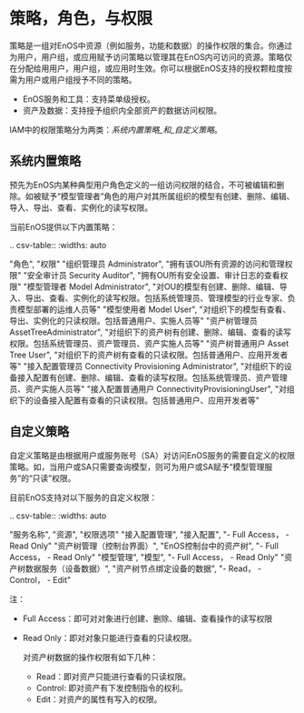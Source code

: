 # 策略，角色，与权限

策略是一组对EnOS中资源（例如服务，功能和数据）的操作权限的集合。你通过为用户，用户组，或应用赋予访问策略以管理其在EnOS内可访问的资源。策略仅在分配给用用户，用户组，或应用时生效。你可以根据EnOS支持的授权颗粒度按需为用户或用户组授予不同的策略。

- EnOS服务和工具：支持菜单级授权。
- 资产及数据：支持授予组织内全部资产的数据访问权限。

IAM中的权限策略分为两类：_系统内置策略_和_自定义策略_。


## 系统内置策略

预先为EnOS内某种典型用户角色定义的一组访问权限的结合，不可被编辑和删除。如被赋予“模型管理者”角色的用户对其所属组织的模型有创建、删除、编辑、导入、导出、查看、实例化的读写权限。

当前EnOS提供以下内置策略：

.. csv-table::
   :widths: auto

   "角色", "权限"
   "组织管理员 Administrator", "拥有该OU所有资源的访问和管理权限"
   "安全审计员 Security Auditor", "拥有OU所有安全设置、审计日志的查看权限"
   "模型管理者 Model Administrator", "对OU的模型有创建、删除、编辑、导入、导出、查看、实例化的读写权限。包括系统管理员、管理模型的行业专家、负责模型部署的运维人员等"
   "模型使用者 Model User", "对组织下的模型有查看、导出、实例化的只读权限。包括普通用户、实施人员等"
   "资产树管理员 AssetTreeAdministrator", "对组织下的资产树有创建、删除、编辑、查看的读写权限。包括系统管理员、资产管理员、资产实施人员等"
   "资产树普通用户 Asset Tree User", "对组织下的资产树有查看的只读权限。包括普通用户、应用开发者等"
   "接入配置管理员 Connectivity Provisioning Administrator", "对组织下的设备接入配置有创建、删除、编辑、查看的读写权限。包括系统管理员、资产管理员、资产实施人员等"
   "接入配置普通用户 ConnectivityProvisioningUser", "对组织下的设备接入配置有查看的只读权限。包括普通用户、应用开发者等"

## 自定义策略

自定义策略是由根据用户或服务账号（SA）对访问EnOS服务的需要自定义的权限策略。如，当用户或SA只需要查询模型，则可为用户或SA赋予“模型管理服务”的“只读”权限。

目前EnOS支持对以下服务的自定义权限：

.. csv-table::
   :widths: auto

   "服务名称", "资源", "权限选项"
   "接入配置管理", "接入配置", "- Full Access，
    - Read Only"
   "资产树管理（控制台界面）", "EnOS控制台中的资产树", "- Full Access，
    - Read Only"
   "模型管理", "模型", "- Full Access，
    - Read Only"
   "资产树数据服务（设备数据）", "资产树节点绑定设备的数据", "- Read，
    - Control，
    - Edit"

注：
- Full Access：即可对对象进行创建、删除、编辑、查看操作的读写权限
- Read Only：即对对象只能进行查看的只读权限。


  对资产树数据的操作权限有如下几种：
  - Read：即对资产只能进行查看的只读权限。
  - Control: 即对资产有下发控制指令的权利。
  - Edit：对资产的属性有写入的权限。
